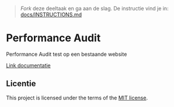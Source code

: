 > _Fork_ deze deeltaak en ga aan de slag. De instructie vind je in: [docs/INSTRUCTIONS.md](docs/INSTRUCTIONS.md)

# Performance Audit 

 Performance Audit test op een bestaande website 

[Link documentatie](https://github.com/mcphendriks/performance-matters-performance-audit/wiki/Analyse)




## Licentie

This project is licensed under the terms of the [MIT license](./LICENSE).
